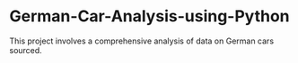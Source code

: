 # German-Car-Analysis-using-Python
This project involves a comprehensive analysis of data on German cars sourced.
